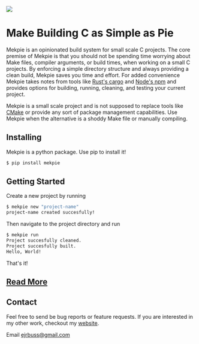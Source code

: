 ![](/resources/logo.svg)

# Make Building C as Simple as Pie

Mekpie is an opinionated build system for small scale C projects. The core premise of Mekpie is that you should not be spending time worrying about Make files, compiler arguments, or build times, when working on a small C projects. By enforcing a simple directory structure and always providing a clean build, Mekpie saves you time and effort. For added convenience Mekpie takes notes from tools like [Rust's cargo](https://doc.rust-lang.org/cargo/guide/index.html) and [Node's npm](https://www.npmjs.com/) and provides options for building, running, cleaning, and testing your current project.

Mekpie is a small scale project and is not supposed to replace tools like [CMake](https://cmake.org/) or provide any sort of package management capabilities. Use Mekpie when the alternative is a shoddy Make file or manually compiling.

## Installing

Mekpie is a python package. Use pip to install it!
```bash
$ pip install mekpie
```

## Getting Started

Create a new project by running
```bash
$ mekpie new "project-name"
project-name created succesfully!
```

Then navigate to the project directory and run
```bash
$ mekpie run
Project succesfully cleaned.
Project succesfully built.
Hello, World!
```

That's it!

## [Read More](https://ejrbuss.net/mekpie)

## Contact

Feel free to send be bug reports or feature requests. If you are interested in my other work, checkout my [website](https://ejrbuss.net).

Email ejrbuss@gmail.com